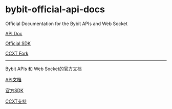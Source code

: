 # bybit-official-api-docs

Official Documentation for the Bybit APIs and Web Socket

[API Doc](./en/README.md)

[Official SDK](https://github.com/bybit-exchange/api-connectors)

[CCXT Fork](https://github.com/bybit-exchange/ccxt)

--------

Bybit APIs 和 Web Socket的官方文档

[API文档](./zh_cn/README.md)

[官方SDK](https://github.com/bybit-exchange/api-connectors)

[CCXT支持](https://github.com/bybit-exchange/ccxt)

